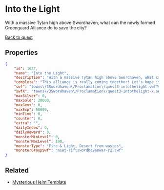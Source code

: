 # Into the Light

With a massive Tytan high above Swordhaven, what can the newly formed Greenguard Alliance do to save the city?

[Back to quest](../quests.md)

## Properties

```json
{
    "id": 1687,
    "name": "Into the Light",
    "description": "With a massive Tytan high above Swordhaven, what can the newly formed Greenguard Alliance do to save the city?",
    "complete": "This alliance is really coming together! Let's hope it lasts to see the sunset.",
    "swf": "towns\/3Swordhaven\/Proclamation\/quest3-intothelight.swf?ver=1",
    "swfX": "towns\/3Swordhaven\/Proclamation\/quest3-intothelight-x.swf?ver=1",
    "maxSilver": 0,
    "maxGold": 20000,
    "maxGems": 0,
    "maxExp": 50000,
    "minTime": 0,
    "counter": 0,
    "extra": "",
    "dailyIndex": 0,
    "dailyReward": 0,
    "monsterMinLevel": 0,
    "monsterMaxLevel": 100,
    "monsterType": "Fire & Light, Desert from wastes",
    "monsterGroupSwf": "mset-riftswordhavenwar-r2.swf"
}
```

## Related

- [Mysterious Helm Template](../items/19481-mysterious-helm-template.md)

